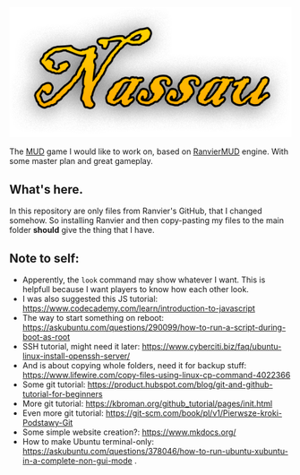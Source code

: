<p align="center"><img class="readme-logo" src="https://github.com/Janek-Sz/nassau/blob/master/nassau-logo.png"></p>

The [MUD](https://en.wikipedia.org/wiki/MUD) game I would like to work on, based on [RanvierMUD](https://github.com/RanvierMUD/ranviermud) engine. With some master plan and great gameplay.

## What's here.

In this repository are only files from Ranvier's GitHub, that I changed somehow. So installing Ranvier and then copy-pasting my files to the main folder **should** give the thing that I have.

## Note to self:

- Apperently, the `look` command may show whatever I want. This is helpfull because I want players to know how each other look.
- I was also suggested this JS tutorial: https://www.codecademy.com/learn/introduction-to-javascript
- The way to start something on reboot: https://askubuntu.com/questions/290099/how-to-run-a-script-during-boot-as-root
- SSH tutorial, might need it later: https://www.cyberciti.biz/faq/ubuntu-linux-install-openssh-server/
- And is about copying whole folders, need it for backup stuff: https://www.lifewire.com/copy-files-using-linux-cp-command-4022366
- Some git tutorial: https://product.hubspot.com/blog/git-and-github-tutorial-for-beginners
- More git tutorial: https://kbroman.org/github_tutorial/pages/init.html
- Even more git tutorial: https://git-scm.com/book/pl/v1/Pierwsze-kroki-Podstawy-Git
- Some simple website creation?: https://www.mkdocs.org/
- How to make Ubuntu terminal-only: https://askubuntu.com/questions/378046/how-to-run-ubuntu-xubuntu-in-a-complete-non-gui-mode
.
